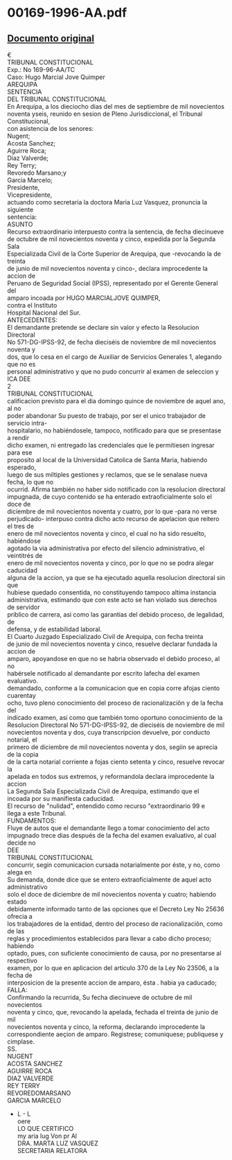 
00169-1996-AA.pdf
=================
  
[Documento original](https://tc.gob.pe/jurisprudencia/1997/00169-1996-AA.pdf)  
---  
€  
TRIBUNAL CONSTITUCIONAL  
Exp.: No 169-96-AA/TC  
Caso: Hugo Marcial Jove Quimper  
AREQUIPA  
SENTENCIA  
DEL TRIBUNAL CONSTITUCIONAL  
En Arequipa, a los dieciocho dias del mes de septiembre de mil novecientos  
noventa yseis, reunido en sesion de Pleno Jurisdiccional, el Tribunal Constitucional,  
con asistencia de los senores:  
Nugent;  
Acosta Sanchez;  
Aguirre Roca;  
Diaz Valverde;  
Rey Terry;  
Revoredo Marsano;y  
Garcia Marcelo;  
Presidente,  
Vicepresidente,  
actuando como secretaria la doctora Maria Luz Vasquez, pronuncia la siguiente  
sentencia:  
ASUNTO  
Recurso extraordinario interpuesto contra la sentencia, de fecha diecinueve  
de octubre de mil novecientos noventa y cinco, expedida por la Segunda Sala  
Especializada Civil de la Corte Superior de Arequipa, que -revocando la de treinta  
de junio de mil novecientos noventa y cinco-, declara improcedente la accion de  
Peruano de Seguridad Social (IPSS), representado por el Gerente General del  
amparo incoada por HUGO MARCIALJOVE QUIMPER,  
contra el Instituto  
Hospital Nacional del Sur.  
ANTECEDENTES:  
El demandante pretende se declare sin valor y efecto la Resolucion Directoral  
No 571-DG-IPSS-92, de fecha dieciséis de noviembre de mil novecientos noventa y  
dos, que lo cesa en el cargo de Auxiliar de Servicios Generales 1, alegando que no es  
personal administrativo y que no pudo concurrir al examen de seleccion y  
ICA DEE  
2  
TRIBUNAL CONSTITUCIONAL  
calificacion previsto para el dia domingo quince de noviembre de aquel ano, al no  
poder abandonar Su puesto de trabajo, por ser el unico trabajador de servicio intra-  
hospitalario, no habiéndosele, tampoco, notificado para que se presentase a rendir  
dicho examen, ni entregado las credenciales que le permitiesen ingresar para ese  
proposito al local de la Universidad Catolica de Santa Maria, habiendo esperado,  
luego de sus miltiples gestiones y reclamos, que se le senalase nueva fecha, lo que no  
ocurrid. Afirma también no haber sido notificado con la resolucion directoral  
impugnada, de cuyo contenido se ha enterado extraoficialmente solo el doce de  
diciembre de mil novecientos noventa y cuatro, por lo que -para no verse  
perjudicado- interpuso contra dicho acto recurso de apelacion que reitero el tres de  
enero de mil novecientos noventa y cinco, el cual no ha sido resuelto, habiéndose  
agotado la via administrativa por efecto del silencio administrativo, el veintitrés de  
enero de mil novecientos noventa y cinco, por lo que no se podra alegar caducidad  
alguna de la accion, ya que se ha ejecutado aquella resolucion directoral sin que  
hubiese quedado consentida, no constituyendo tampoco altima instancia  
administrativa, estimando que con este acto se han violado sus derechos de servidor  
priblico de carrera, asi como las garantias del debido proceso, de legalidad, de  
defensa, y de estabilidad laboral.  
El Cuarto Juzgado Especializado Civil de Arequipa, con fecha treinta  
de junio de mil novecientos noventa y cinco, resuelve declarar fundada la accion de  
amparo, apoyandose en que no se habria observado el debido proceso, al no  
habérsele notificado al demandante por escrito lafecha del examen evaluativo.  
demandado, conforme a la comunicacion que en copia corre afojas ciento cuarentay  
ocho, tuvo pleno conocimiento del proceso de racionalizaciôn y de la fecha del  
indicado examen, asi como que también tomo oportuno conocimiento de la  
Resolucion Directoral No 571-DG-IPSS-92, de dieciséis de noviembre de mil  
novecientos noventa y dos, cuya transcripcion devuelve, por conducto notarial, el  
primero de diciembre de mil novecientos noventa y dos, segiin se aprecia de la copia  
de la carta notarial corriente a fojas ciento setenta y cinco, resuelve revocar la  
apelada en todos sus extremos, y reformandola declara improcedente la accion  
La Segunda Sala Especializada Civil de Arequipa, estimando que el  
incoada por su manifiesta caducidad.  
El recurso de "nulidad", entendido como recurso "extraordinario 99 e  
llega a este Tribunal.  
FUNDAMENTOS:  
Fluye de autos que el demandante llego a tomar conocimiento del acto  
impugnado trece dias después de la fecha del examen evaluativo, al cual decide no  
DEE  
TRIBUNAL CONSTITUCIONAL  
concurrir, segin comunicacion cursada notarialmente por éste, y no, como alega en  
Su demanda, donde dice que se entero extraoficialmente de aquel acto administrativo  
solo el doce de diciembre de mil novecientos noventa y cuatro; habiendo estado  
debidamente informado tanto de las opciones que el Decreto Ley No 25636 ofrecia a  
los trabajadores de la entidad, dentro del proceso de racionalizaciôn, como de las  
reglas y procedimientos establecidos para llevar a cabo dicho proceso; habiendo  
optado, pues, con suficiente conocimiento de causa, por no presentarse al respectivo  
examen, por lo que en aplicacion del articulo 370 de la Ley No 23506, a la fecha de  
interposicion de la presente accion de amparo, ésta . habia ya caducado;  
FALLA:  
Confirmando la recurrida, Su fecha diecinueve de octubre de mil novecientos  
noventa y cinco, que, revocando la apelada, fechada el treinta de junio de mil  
novecientos noventa y cinco, la reforma, declarando improcedente la  
correspondiente aeçion de amparo. Registrese; comuniquese; publiquese y  
cimplase.  
SS.  
NUGENT  
ACOSTA SANCHEZ  
AGUIRRE ROCA  
DIAZ VALVERDE  
REY TERRY  
REVOREDOMARSANO  
GARCIA MARCELO  
- L - L  
oere  
LO QUE CERTIFICO  
my aria lug Von pr Al  
DRA. MARTA LUZ VASQUEZ  
SECRETARIA RELATORA